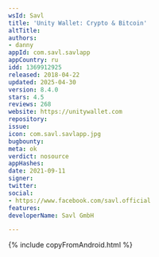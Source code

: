 ```yaml
---
wsId: Savl
title: 'Unity Wallet: Crypto & Bitcoin'
altTitle: 
authors:
- danny
appId: com.savl.savlapp
appCountry: ru
idd: 1369912925
released: 2018-04-22
updated: 2025-04-30
version: 8.4.0
stars: 4.5
reviews: 268
website: https://unitywallet.com
repository: 
issue: 
icon: com.savl.savlapp.jpg
bugbounty: 
meta: ok
verdict: nosource
appHashes: 
date: 2021-09-11
signer: 
twitter: 
social:
- https://www.facebook.com/savl.official
features: 
developerName: Savl GmbH

---
```


{% include copyFromAndroid.html %}
